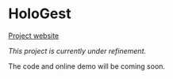 # HoloGest

[Project website](https://hologest.github.io)


*This project is currently under refinement.*

The code and online demo will be coming soon.
